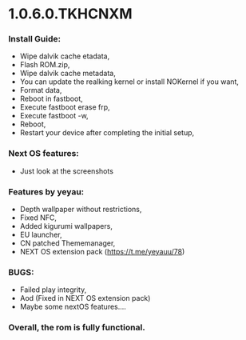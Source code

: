 # 1.0.6.0.TKHCNXM
### Install Guide:

- Wipe dalvik cache etadata,
- Flash ROM.zip,
- Wipe dalvik cache metadata,
- You can update the realking kernel or install NOKernel if you want,
- Format data,
- Reboot in fastboot,
- Execute fastboot erase frp,
- Execute fastboot -w,
- Reboot,
- Restart your device after completing the initial setup,

### Next OS features:
- Just look at the screenshots

### Features by yeyau: 

- Depth wallpaper without restrictions,
- Fixed NFC,
- Added kigurumi wallpapers,
- EU launcher,
- CN patched Thememanager,
- NEXT OS extension pack (https://t.me/yeyauu/78)

### BUGS:
- Failed play integrity,
- Aod (Fixed in NEXT OS extension pack)
- Maybe some nextOS features....
### Overall, the rom is fully functional.
